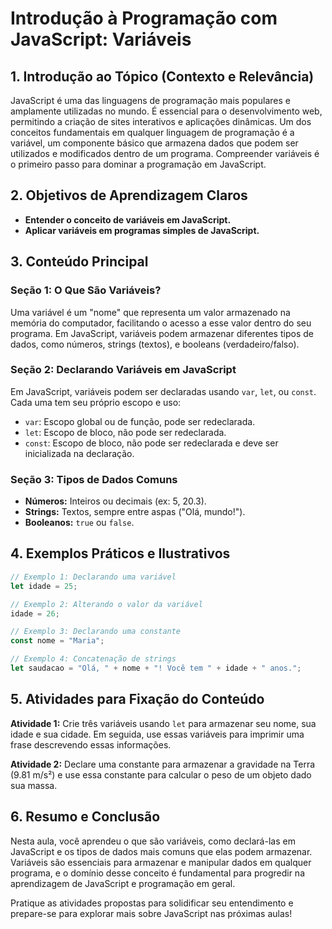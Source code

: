# Introdução à Programação com JavaScript: Variáveis

## 1. Introdução ao Tópico (Contexto e Relevância)

JavaScript é uma das linguagens de programação mais populares e amplamente utilizadas no mundo. É essencial para o desenvolvimento web, permitindo a criação de sites interativos e aplicações dinâmicas. Um dos conceitos fundamentais em qualquer linguagem de programação é a variável, um componente básico que armazena dados que podem ser utilizados e modificados dentro de um programa. Compreender variáveis é o primeiro passo para dominar a programação em JavaScript.

## 2. Objetivos de Aprendizagem Claros

- **Entender o conceito de variáveis em JavaScript.**
- **Aplicar variáveis em programas simples de JavaScript.**

## 3. Conteúdo Principal

### Seção 1: O Que São Variáveis?

Uma variável é um "nome" que representa um valor armazenado na memória do computador, facilitando o acesso a esse valor dentro do seu programa. Em JavaScript, variáveis podem armazenar diferentes tipos de dados, como números, strings (textos), e booleans (verdadeiro/falso).

### Seção 2: Declarando Variáveis em JavaScript

Em JavaScript, variáveis podem ser declaradas usando `var`, `let`, ou `const`. Cada uma tem seu próprio escopo e uso:
- `var`: Escopo global ou de função, pode ser redeclarada.
- `let`: Escopo de bloco, não pode ser redeclarada.
- `const`: Escopo de bloco, não pode ser redeclarada e deve ser inicializada na declaração.

### Seção 3: Tipos de Dados Comuns

- **Números:** Inteiros ou decimais (ex: 5, 20.3).
- **Strings:** Textos, sempre entre aspas ("Olá, mundo!").
- **Booleanos:** `true` ou `false`.

## 4. Exemplos Práticos e Ilustrativos

```javascript
// Exemplo 1: Declarando uma variável
let idade = 25;

// Exemplo 2: Alterando o valor da variável
idade = 26;

// Exemplo 3: Declarando uma constante
const nome = "Maria";

// Exemplo 4: Concatenação de strings
let saudacao = "Olá, " + nome + "! Você tem " + idade + " anos.";
```

## 5. Atividades para Fixação do Conteúdo

**Atividade 1:** Crie três variáveis usando `let` para armazenar seu nome, sua idade e sua cidade. Em seguida, use essas variáveis para imprimir uma frase descrevendo essas informações.

**Atividade 2:** Declare uma constante para armazenar a gravidade na Terra (9.81 m/s²) e use essa constante para calcular o peso de um objeto dado sua massa.

## 6. Resumo e Conclusão

Nesta aula, você aprendeu o que são variáveis, como declará-las em JavaScript e os tipos de dados mais comuns que elas podem armazenar. Variáveis são essenciais para armazenar e manipular dados em qualquer programa, e o domínio desse conceito é fundamental para progredir na aprendizagem de JavaScript e programação em geral.

Pratique as atividades propostas para solidificar seu entendimento e prepare-se para explorar mais sobre JavaScript nas próximas aulas!